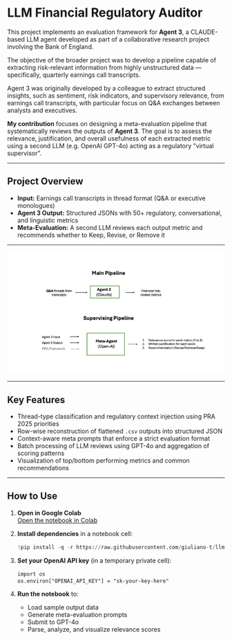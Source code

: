 # LLM Financial Regulatory Auditor

This project implements an evaluation framework for **Agent 3**, a CLAUDE-based LLM agent developed as part of a collaborative research project involving the Bank of England.

The objective of the broader project was to develop a pipeline capable of extracting risk-relevant information from highly unstructured data — specifically, quarterly earnings call transcripts.

Agent 3 was originally developed by a colleague to extract structured insights, such as sentiment, risk indicators, and supervisory relevance, from earnings call transcripts, with particular focus on Q&A exchanges between analysts and executives.

**My contribution** focuses on designing a meta-evaluation pipeline that systematically reviews the outputs of **Agent 3**. The goal is to assess the relevance, justification, and overall usefulness of each extracted metric using a second LLM (e.g. OpenAI GPT-4o) acting as a regulatory "virtual supervisor".

---

##  Project Overview

- **Input:** Earnings call transcripts in thread format (Q&A or executive monologues)  
- **Agent 3 Output:** Structured JSONs with 50+ regulatory, conversational, and linguistic metrics  
- **Meta-Evaluation:** A second LLM reviews each output metric and recommends whether to Keep, Revise, or Remove it

---

![Agent3 Evaluation Pipeline](https://github.com/giuliano-t/llm-financial-regulatory-auditor/blob/main/Pipelines_Diagram.jpg?raw=true)

---

##  Key Features

- Thread-type classification and regulatory context injection using PRA 2025 priorities  
- Row-wise reconstruction of flattened `.csv` outputs into structured JSON  
- Context-aware meta prompts that enforce a strict evaluation format  
- Batch processing of LLM reviews using GPT-4o and aggregation of scoring patterns  
- Visualization of top/bottom performing metrics and common recommendations  

---

##  How to Use

1. **Open in Google Colab**  
   [Open the notebook in Colab](https://colab.research.google.com/github/giuliano-t/llm-financial-regulatory-auditor/blob/main/Agent3_Output_Assessment.ipynb)

2. **Install dependencies** in a notebook cell:
   ```python
   !pip install -q -r https://raw.githubusercontent.com/giuliano-t/llm-financial-regulatory-auditor/main/requirements.txt
3. **Set your OpenAI API key** (in a temporary private cell):

    ```
    import os
    os.environ["OPENAI_API_KEY"] = "sk-your-key-here"
    ```

4. **Run the notebook** to:
    - Load sample output data  
    - Generate meta-evaluation prompts  
    - Submit to GPT-4o  
    - Parse, analyze, and visualize relevance scores
